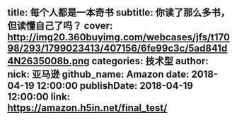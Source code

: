 title: 每个人都是一本奇书
subtitle: 你读了那么多书，但读懂自己了吗？
cover: http://img20.360buyimg.com/webcases/jfs/t17098/293/1799023413/407156/6fe99c3c/5ad841d4N2635008b.png
categories: 技术型
author:
  nick: 亚马逊
  github_name: Amazon
date: 2018-04-19 12:00:00
publishDate: 2018-04-19 12:00:00
link: https://amazon.h5in.net/final_test/
---